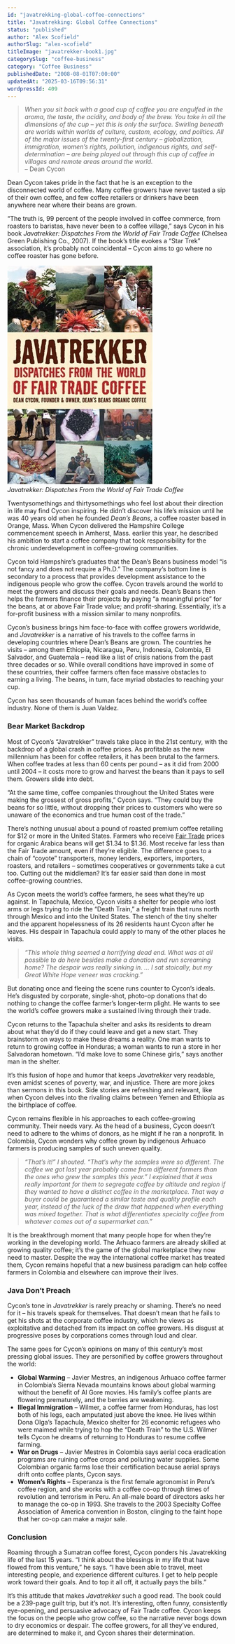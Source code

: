 ```yaml
---
id: "javatrekking-global-coffee-connections"
title: "Javatrekking: Global Coffee Connections"
status: "published"
author: "Alex Scofield"
authorSlug: "alex-scofield"
titleImage: "javatrekker-book1.jpg"
categorySlug: "coffee-business"
category: "Coffee Business"
publishedDate: "2008-08-01T07:00:00"
updatedAt: "2025-03-16T09:56:31"
wordpressId: 409
---
```


> *When you sit back with a good cup of coffee you are engulfed in the aroma, the taste, the acidity, and body of the brew. You take in all the dimensions of the cup – yet this is only the surface. Swirling beneath are worlds within worlds of culture, custom, ecology, and politics. All of the major issues of the twenty-first century – globalization, immigration, women’s rights, pollution, indigenous rights, and self-determination – are being played out through this cup of coffee in villages and remote areas around the world.*  
> – Dean Cycon

Dean Cycon takes pride in the fact that he is an exception to the disconnected world of coffee. Many coffee growers have never tasted a sip of their own coffee, and few coffee retailers or drinkers have been anywhere near where their beans are grown.

“The truth is, 99 percent of the people involved in coffee commerce, from roasters to baristas, have never been to a coffee village,” says Cycon in his book *Javatrekker: Dispatches From the World of Fair Trade Coffee* (Chelsea Green Publishing Co., 2007). If the book’s title evokes a “Star Trek” association, it’s probably not coincidental – Cycon aims to go where no coffee roaster has gone before.

![javatrekker book](javatrekker-book1.jpg)  
*Javatrekker: Dispatches From the World of Fair Trade Coffee*

Twentysomethings and thirtysomethings who feel lost about their direction in life may find Cycon inspiring. He didn’t discover his life’s mission until he was 40 years old when he founded *Dean’s Beans*, a coffee roaster based in Orange, Mass. When Cycon delivered the Hampshire College commencement speech in Amherst, Mass. earlier this year, he described his ambition to start a coffee company that took responsibility for the chronic underdevelopment in coffee-growing communities.

Cycon told Hampshire’s graduates that the Dean’s Beans business model “is not fancy and does not require a Ph.D.” The company’s bottom line is secondary to a process that provides development assistance to the indigenous people who grow the coffee. Cycon travels around the world to meet the growers and discuss their goals and needs. Dean’s Beans then helps the farmers finance their projects by paying “a meaningful price” for the beans, at or above Fair Trade value; and profit-sharing. Essentially, it’s a for-profit business with a mission similar to many nonprofits.

Cycon’s business brings him face-to-face with coffee growers worldwide, and *Javatrekker* is a narrative of his travels to the coffee farms in developing countries where Dean’s Beans are grown. The countries he visits – among them Ethiopia, Nicaragua, Peru, Indonesia, Colombia, El Salvador, and Guatemala – read like a list of crisis nations from the past three decades or so. While overall conditions have improved in some of these countries, their coffee farmers often face massive obstacles to earning a living. The beans, in turn, face myriad obstacles to reaching your cup.

Cycon has seen thousands of human faces behind the world’s coffee industry. None of them is Juan Valdez.

### Bear Market Backdrop

Most of Cycon’s “Javatrekker” travels take place in the 21st century, with the backdrop of a global crash in coffee prices. As profitable as the new millennium has been for coffee retailers, it has been brutal to the farmers. When coffee trades at less than 60 cents per pound – as it did from 2000 until 2004 – it costs more to grow and harvest the beans than it pays to sell them. Growers slide into debt.

“At the same time, coffee companies throughout the United States were making the grossest of gross profits,” Cycon says. “They could buy the beans for so little, without dropping their prices to customers who were so unaware of the economics and true human cost of the trade.”

There’s nothing unusual about a pound of roasted premium coffee retailing for $12 or more in the United States. Farmers who receive [Fair Trade](/fair-trade-coffee-klatching/) prices for organic Arabica beans will get $1.34 to $1.36. Most receive far less than the Fair Trade amount, even if they’re eligible. The difference goes to a chain of “coyote” transporters, money lenders, exporters, importers, roasters, and retailers – sometimes cooperatives or governments take a cut too. Cutting out the middleman? It’s far easier said than done in most coffee-growing countries.

As Cycon meets the world’s coffee farmers, he sees what they’re up against. In Tapachula, Mexico, Cycon visits a shelter for people who lost arms or legs trying to ride the “Death Train,” a freight train that runs north through Mexico and into the United States. The stench of the tiny shelter and the apparent hopelessness of its 26 residents haunt Cycon after he leaves. His despair in Tapachula could apply to many of the other places he visits.

> *“This whole thing seemed a horrifying dead end. What was at all possible to do here besides make a donation and run screaming home? The despair was really sinking in. … I sat stoically, but my Great White Hope veneer was cracking.”*

But donating once and fleeing the scene runs counter to Cycon’s ideals. He’s disgusted by corporate, single-shot, photo-op donations that do nothing to change the coffee farmer’s longer-term plight. He wants to see the world’s coffee growers make a sustained living through their trade.

Cycon returns to the Tapachula shelter and asks its residents to dream about what they’d do if they could leave and get a new start. They brainstorm on ways to make these dreams a reality. One man wants to return to growing coffee in Honduras; a woman wants to run a store in her Salvadoran hometown. “I’d make love to some Chinese girls,” says another man in the shelter.

It’s this fusion of hope and humor that keeps *Javatrekker* very readable, even amidst scenes of poverty, war, and injustice. There are more jokes than sermons in this book. Side stories are refreshing and relevant, like when Cycon delves into the rivaling claims between Yemen and Ethiopia as the birthplace of coffee.

Cycon remains flexible in his approaches to each coffee-growing community. Their needs vary. As the head of a business, Cycon doesn’t need to adhere to the whims of donors, as he might if he ran a nonprofit. In Colombia, Cycon wonders why coffee grown by indigenous Arhuaco farmers is producing samples of such uneven quality.

> *“That’s it!” I shouted. “That’s why the samples were so different. The coffee we got last year probably came from different farmers than the ones who grew the samples this year.” I explained that it was really important for them to segregate coffee by altitude and region if they wanted to have a distinct coffee in the marketplace. That way a buyer could be guaranteed a similar taste and quality profile each year, instead of the luck of the draw that happened when everything was mixed together. That is what differentiates specialty coffee from whatever comes out of a supermarket can.”*

It is the breakthrough moment that many people hope for when they’re working in the developing world. The Arhuaco farmers are already skilled at growing quality coffee; it’s the game of the global marketplace they now need to master. Despite the way the international coffee market has treated them, Cycon remains hopeful that a new business paradigm can help coffee farmers in Colombia and elsewhere can improve their lives.

### Java Don’t Preach

Cycon’s tone in *Javatrekker* is rarely preachy or shaming. There’s no need for it – his travels speak for themselves. That doesn’t mean that he fails to get his shots at the corporate coffee industry, which he views as exploitative and detached from its impact on coffee growers. His disgust at progressive poses by corporations comes through loud and clear.

The same goes for Cycon’s opinions on many of this century’s most pressing global issues. They are personified by coffee growers throughout the world:

-   **Global Warming** – Javier Mestres, an indigenous Arhuaco coffee farmer in Colombia’s Sierra Nevada mountains knows about global warming without the benefit of Al Gore movies. His family’s coffee plants are flowering prematurely, and the berries are weakening.
-   **Illegal Immigration** – Wilmer, a coffee farmer from Honduras, has lost both of his legs, each amputated just above the knee. He lives within Dona Olga’s Tapachula, Mexico shelter for 26 economic refugees who were maimed while trying to hop the “Death Train” to the U.S. Wilmer tells Cycon he dreams of returning to Honduras to resume coffee farming.
-   **War on Drugs** – Javier Mestres in Colombia says aerial coca eradication programs are ruining coffee crops and polluting water supplies. Some Colombian organic farms lose their certification because aerial sprays drift onto coffee plants, Cycon says.
-   **Women’s Rights** – Esperanza is the first female agronomist in Peru’s coffee region, and she works with a coffee co-op through times of revolution and terrorism in Peru. An all-male board of directors asks her to manage the co-op in 1993. She travels to the 2003 Specialty Coffee Association of America convention in Boston, clinging to the faint hope that her co-op can make a major sale.

### Conclusion

Roaming through a Sumatran coffee forest, Cycon ponders his Javatrekking life of the last 15 years. “I think about the blessings in my life that have flowed from this venture,” he says. “I have been able to travel, meet interesting people, and experience different cultures. I get to help people work toward their goals. And to top it all off, it actually pays the bills.”

It’s this attitude that makes *Javatrekker* such a good read. The book could be a 239-page guilt trip, but it’s not. It’s interesting, often funny, consistently eye-opening, and persuasive advocacy of Fair Trade coffee. Cycon keeps the focus on the people who grow coffee, so the narrative never bogs down to dry economics or despair. The coffee growers, for all they’ve endured, are determined to make it, and Cycon shares their determination.
